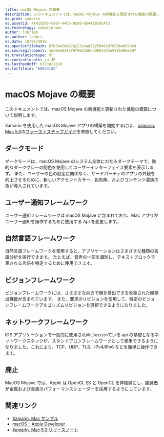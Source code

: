 ```yaml
---
title: macOS Mojave の概要
description: このドキュメントでは、macOS Mojave の新機能と更新された機能の概要について説明します。
ms.prod: xamarin
ms.assetid: 4A41CD85-C807-44C9-85AB-B5441B145A73
ms.technology: xamarin-mac
author: lobrien
ms.author: laobri
ms.date: 10/05/2018
ms.openlocfilehash: b765bafe5e7a227a4ad5325046e9f005ba097dc8
ms.sourcegitcommit: 3ea9ee034af9790d2b0dc0893435e997bd06e587
ms.translationtype: MT
ms.contentlocale: ja-JP
ms.lasthandoff: 07/30/2019
ms.locfileid: "68653145"
---
```

# <a name="introduction-to-macos-mojave"></a>macOS Mojave の概要

このドキュメントでは、macOS Mojave の新機能と更新された機能の概要について説明します。

Xamarin を使用した macOS Mojave アプリの構築を開始するには、 [xamarin. Mac 5.0](https://github.com/xamarin/release-notes-archive/blob/master/release-notes/mac/xamarin.mac_5/xamarin.mac_5.0.md)の[ファーストステップガイド](~/mac/platform/introduction-to-macos-mojave/get-started.md)を参照してください。

## <a name="dark-mode"></a>ダークモード

ダークモードは、macOS Mojave のシステム全体にわたるダークテーマで、動的なダークグレーの配色を使用してユーザーインターフェイス要素を表示します。 また、ユーザーの色の設定に関係なく、サードパーティのアプリの外観を向上させるために、新しいアクセントカラー、色効果、およびコンテンツ濃淡の色が導入されています。

## <a name="user-notifications-framework"></a>ユーザー通知フレームワーク

ユーザー通知フレームワークは macOS Mojave に含まれており、Mac アプリがユーザー通知を操作するために使用する Api を変更します。

## <a name="natural-language-framework"></a>自然言語フレームワーク

自然言語フレームワークを使用すると、アプリケーションはさまざまな種類の言語分析を実行できます。 たとえば、音声の一部を識別し、テキストブロックで表される言語を特定するために使用できます。

## <a name="vision-framework"></a>ビジョンフレームワーク

ビジョンフレームワークには、さまざまな向きで顔を検出できる改善された顔検出機能が含まれています。 また、要求のリビジョンを使用して、特定のビジョンフレームワークアルゴリズムリビジョンを選択できるようになりました。

## <a name="network-framework"></a>ネットワークフレームワーク

IOS アプリケーションで一般的に使用され`URLSession`ている api の基礎となるネットワークスタックが、スタンドアロンフレームワークとして使用できるようになりました。これにより、TCP、UDP、TLS、IPv4/IPv6 などを簡単に操作できます。

## <a name="deprecations"></a>廃止

MacOS Mojave では、Apple は OpenGL ES と OpenCL を非推奨にし、[開発者](https://developer.apple.com/macos/whats-new/)が金属および金属のパフォーマンスシェーダーを採用するようにしています。

## <a name="related-links"></a>関連リンク

- [Xamarin. Mac サンプル](https://docs.microsoft.com/samples/browse/?products=xamarin&term=Xamarin.Mac)
- [macOS – Apple Developer](https://developer.apple.com/macos/)
- [Xamarin. Mac 5.0 リリースノート](https://docs.microsoft.com/xamarin/mac/release-notes/5/5.0/)
